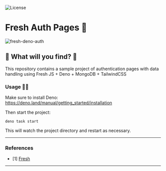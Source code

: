 ![License](https://img.shields.io/badge/Code%20License-MIT-blue.svg)
# Fresh Auth Pages :lemon:
![fresh-deno-auth](https://socialify.git.ci/luisbernardinello/fresh-deno-auth/image?language=1&name=1&owner=1&pattern=Signal&theme=Light)
## :t-rex: What will you find? :sauropod:

This repository contains a sample project of authentication pages with data handling using Fresh JS + Deno + MongoDB + TailwindCSS


### Usage :t-rex::lemon:

Make sure to install Deno: https://deno.land/manual/getting_started/installation

Then start the project:

```
deno task start
```

This will watch the project directory and restart as necessary.


---

### References
- [1] [Fresh](https://fresh.deno.dev/docs/getting-started)


---
	